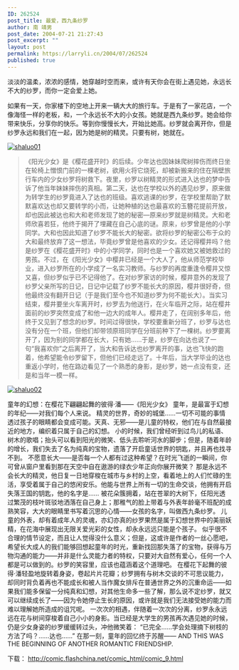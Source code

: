 ```yaml
---
ID: 262524
post_title: 最爱，西九条纱罗
author: 南 靖男
post_date: 2004-07-21 21:27:43
post_excerpt: ""
layout: post
permalink: https://larryli.cn/2004/07/262524
published: true
---
```

淡淡的温柔，浓浓的感情，她穿越时空而来，或许有天你会在街上遇见她，永远长不大的纱罗，而你一定会爱上她。

如果有一天，你家楼下的空地上开来一辆大大的旅行车。于是有了一家花店，一个像海怪一样的老板，和，一个永远长不大的小女孩。她就是西九条纱罗。她会给你带来快乐，分享你的快乐。等到你慢慢长大，开始比她高。纱罗就会离开你，但是纱罗永远和我们在一起，因为她是树的精灵。只要有树，她就在。
<!--more--><a href="https://larryli.cn/wp-content/uploads/50/5051/2007/07/shaluo01.jpg" title="shaluo01"><img src="https://larryli.cn/wp-content/uploads/50/5051/2007/07/shaluo01.thumbnail.jpg" alt="shaluo01" /></a>
<blockquote> 《阳光少女》是《樱花盛开时》的后续。少年达也因妹妹爬树摔伤而终日坐在轮椅上憎恨门前的一棵老树，欲用火将它烧死，却被新搬来的住在隔壁旅行车内的少女纱罗将树救下。夜里，纱罗以树精灵的形式进入达也的梦中告诉了他当年妹妹摔伤的真相。第二天，达也在学校以外的遇见纱罗，原来做为转学生的纱罗竟进入了达也的班级。喜欢逃课的纱罗，在学校里帮助了默默喜欢达也却又要转学的小而，让她种植的达也最喜欢的玉簪花提前开放，却也因此被达也和大和老师发现了她的秘密—原来纱罗就是树精灵。大和老师欣喜若狂，他终于揭开了埋藏在自己心底的谜。原来，纱罗曾是他的小学同学。大和也因此知道了纱罗不能长大的秘密。欲将纱罗的秘密公布于众的大和最终放弃了这一想法，毕竟纱罗曾是他喜欢的少女。还记得樱井吗？他是纱罗在《樱花盛开时》中的小学同学，同时也是一个喜欢她又被她救过的男孩。不过，在《阳光少女》中樱井已经是一个大人了，他从师范学校毕业，进入纱罗所在的小学成了一名实习教师。与纱罗的再度重逢令樱井又惊又喜，但纱罗似乎已不记得他了。在对纱罗家访的时候，樱井意外的发现了纱罗父亲所写的日记，日记中记载了纱罗不能长大的原因，樱井很好奇，但他最终没有翻开日记（于是我们至今也不知道纱罗为何不能长大）。当实习结束，樱井要坐火车离开时，纱罗去为他送行，在火车临开之际，站在樱井面前的纱罗突然变成了和他一边大的成年人。樱井走了，在阔别多年后，他终于又见到了想念的纱罗。时间过得很快，学校要重新分班了，纱罗与达也没有分在一个班，但他们却带领原班同学在分班前种下了一棵树。纱罗要离开了，因为别的同学都在长大，只有她……于是，纱罗在向达也说了一句“我喜欢你”之后离开了，当大和告诉达也纱罗离开的事，达也飞快的跑着，他希望能令纱罗留下，但他们已经走远了。十年后，当大学毕业的达也重返小学时，他在路边看见了一个熟悉的身影，是纱罗，她一点没有变，还是和当年一模一样。</blockquote>
<a href="https://larryli.cn/wp-content/uploads/50/5051/2007/07/shaluo02.jpg" title="shaluo02"><img src="https://larryli.cn/wp-content/uploads/50/5051/2007/07/shaluo02.thumbnail.jpg" alt="shaluo02" /></a>

童年的幻想：在樱花下翩翩起舞的彼得·潘——《阳光少女》
童年，是最富于幻想的年纪——对我们每个人来说。
精灵的世界，奇妙的城堡……一切不可能的事情透过孩子的眼睛都会变成可能。天真、无邪——是儿童的特权，他们在与自然最接近的地方，编织着只属于自己的幻想。
小的时候，我们曾经听到过鸟儿的私语、树木的歌唱；抬头可以看到阳光的微笑、低头去聆听河水的脚步；但是，随着年龄的增长，我们失去了名为纯真的宝物，遗落了开启童话世界的钥匙，并且再也找寻不到。
不愿意长大——是否每一个人都有过这种希望？在时光飞逝的一瞬间，你可曾从窗户里看到那在天空中自在遨游的绿衣少年正向你展开微笑？
那是永远不会长大的精灵，他日复一日地穿梭在城市与乡村的上空，看着地上的人们忙碌的生活，享受着属于自己的悠闲安乐。他能与世界上所有一切的生命交谈，他拥有开启失落王国的钥匙，他的名字是……
被花朵簇拥着，站在苍翠的大树下，任阳光透过繁茂的枝叶斑驳地洒落在自己身上；那稚气的脸上带着与外表年龄毫不班配的成熟笑容，大大的眼睛里书写着沉思的心情——女孩的名字，叫做西九条纱罗。
儿童的外表，却有着成年人的灵魂，亦幻亦真的纱罗果然是属于幻想世界中的美丽妖精，在花海中展现出无限关爱光彩的女性，却永永远远只能是个孩子。
似乎很不合理的情节设定，而且让人觉得没什么意义；但是，这或许是作者的一丝心愿吧，希望长大成人的我们能够回想起童年的时光，重新找回那失落了的宝物，获得与万物沟通的能力——并非是什么灵能力者的特权，只要对大自然有爱心，任何一个人都是可以做到的。纱罗的笑容里，应该也蕴涵着这个道理吧。
在樱花下起舞的彼得·潘轻盈地旋转着身姿，卷起片片花瓣；纱罗拥有与树木交谈的不可思议能力，却同时背负着再也不能成长和被人当作魔女排斥在普通世界之外的沉重命运——如果我们能多保留一分纯真和幻想，对其他生命多一些了解，那么说不定纱罗，就又可以继续成长了——因为令她停止生长的原因，或许就是我们无法接受她的能力而难以理解她所造成的诅咒呢。
一次次的相遇，伴随着一次次的分离，纱罗永永远远在花与树间穿梭着自己小小的身影。当已经是大学生的男孩再次遇见她的时候，仍是少女身姿的纱罗缓缓转过头，冲他微笑着：
“已完全……学会处理摘下树枝的方法了吗？……达也……”
在那一刻，童年的回忆终于苏醒——
AND THIS WAS THE BEGINNING OF ANOTHER ROMANTIC FRIENDSHIP.

下载： <a href="http://comic.flashchina.net/comic_html/comic_9.html">http://comic.flashchina.net/comic_html/comic_9.html</a>
